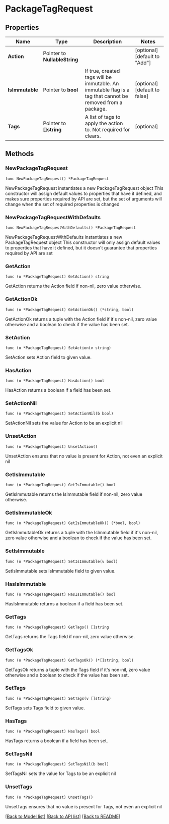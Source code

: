 # PackageTagRequest

## Properties

Name | Type | Description | Notes
------------ | ------------- | ------------- | -------------
**Action** | Pointer to **NullableString** |  | [optional] [default to "Add"]
**IsImmutable** | Pointer to **bool** | If true, created tags will be immutable. An immutable flag is a tag that cannot be removed from a package. | [optional] [default to false]
**Tags** | Pointer to **[]string** | A list of tags to apply the action to. Not required for clears. | [optional] 

## Methods

### NewPackageTagRequest

`func NewPackageTagRequest() *PackageTagRequest`

NewPackageTagRequest instantiates a new PackageTagRequest object
This constructor will assign default values to properties that have it defined,
and makes sure properties required by API are set, but the set of arguments
will change when the set of required properties is changed

### NewPackageTagRequestWithDefaults

`func NewPackageTagRequestWithDefaults() *PackageTagRequest`

NewPackageTagRequestWithDefaults instantiates a new PackageTagRequest object
This constructor will only assign default values to properties that have it defined,
but it doesn't guarantee that properties required by API are set

### GetAction

`func (o *PackageTagRequest) GetAction() string`

GetAction returns the Action field if non-nil, zero value otherwise.

### GetActionOk

`func (o *PackageTagRequest) GetActionOk() (*string, bool)`

GetActionOk returns a tuple with the Action field if it's non-nil, zero value otherwise
and a boolean to check if the value has been set.

### SetAction

`func (o *PackageTagRequest) SetAction(v string)`

SetAction sets Action field to given value.

### HasAction

`func (o *PackageTagRequest) HasAction() bool`

HasAction returns a boolean if a field has been set.

### SetActionNil

`func (o *PackageTagRequest) SetActionNil(b bool)`

 SetActionNil sets the value for Action to be an explicit nil

### UnsetAction
`func (o *PackageTagRequest) UnsetAction()`

UnsetAction ensures that no value is present for Action, not even an explicit nil
### GetIsImmutable

`func (o *PackageTagRequest) GetIsImmutable() bool`

GetIsImmutable returns the IsImmutable field if non-nil, zero value otherwise.

### GetIsImmutableOk

`func (o *PackageTagRequest) GetIsImmutableOk() (*bool, bool)`

GetIsImmutableOk returns a tuple with the IsImmutable field if it's non-nil, zero value otherwise
and a boolean to check if the value has been set.

### SetIsImmutable

`func (o *PackageTagRequest) SetIsImmutable(v bool)`

SetIsImmutable sets IsImmutable field to given value.

### HasIsImmutable

`func (o *PackageTagRequest) HasIsImmutable() bool`

HasIsImmutable returns a boolean if a field has been set.

### GetTags

`func (o *PackageTagRequest) GetTags() []string`

GetTags returns the Tags field if non-nil, zero value otherwise.

### GetTagsOk

`func (o *PackageTagRequest) GetTagsOk() (*[]string, bool)`

GetTagsOk returns a tuple with the Tags field if it's non-nil, zero value otherwise
and a boolean to check if the value has been set.

### SetTags

`func (o *PackageTagRequest) SetTags(v []string)`

SetTags sets Tags field to given value.

### HasTags

`func (o *PackageTagRequest) HasTags() bool`

HasTags returns a boolean if a field has been set.

### SetTagsNil

`func (o *PackageTagRequest) SetTagsNil(b bool)`

 SetTagsNil sets the value for Tags to be an explicit nil

### UnsetTags
`func (o *PackageTagRequest) UnsetTags()`

UnsetTags ensures that no value is present for Tags, not even an explicit nil

[[Back to Model list]](../README.md#documentation-for-models) [[Back to API list]](../README.md#documentation-for-api-endpoints) [[Back to README]](../README.md)


